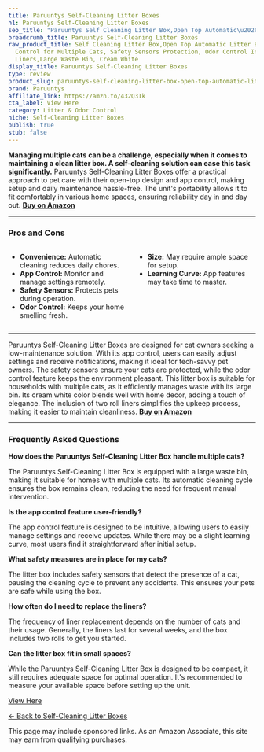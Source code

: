 ```yaml
---
title: Paruuntys Self-Cleaning Litter Boxes
h1: Paruuntys Self-Cleaning Litter Boxes
seo_title: "Paruuntys Self Cleaning Litter Box,Open Top Automatic\u2026"
breadcrumb_title: Paruuntys Self-Cleaning Litter Boxes
raw_product_title: Self Cleaning Litter Box,Open Top Automatic Litter Box with App
  Control for Multiple Cats, Safety Sensors Protection, Odor Control Includes 2 roll
  Liners,Large Waste Bin, Cream White
display_title: Paruuntys Self-Cleaning Litter Boxes
type: review
product_slug: paruuntys-self-cleaning-litter-box-open-top-automatic-litter-box-with-a-4352101b
brand: Paruuntys
affiliate_link: https://amzn.to/432Q3Ik
cta_label: View Here
category: Litter & Odor Control
niche: Self-Cleaning Litter Boxes
publish: true
stub: false
---
```


<div id="intro" class="full-width">
  <p><strong>Managing multiple cats can be a challenge, especially when it comes to maintaining a clean litter box. A self-cleaning solution can ease this task significantly.</strong> Paruuntys Self-Cleaning Litter Boxes offer a practical approach to pet care with their open-top design and app control, making setup and daily maintenance hassle-free. The unit's portability allows it to fit comfortably in various home spaces, ensuring reliability day in and day out. <a href="https://amzn.to/432Q3Ik" rel="nofollow sponsored noopener" target="_blank"><strong>Buy on Amazon</strong></a></p>
</div>

<hr />
<h3 id="pros-cons">Pros and Cons</h3>
<div class="pc-grid" style="display:grid;grid-template-columns:1fr 1fr;gap:16px;">
  <ul>
    <li><strong>Convenience:</strong> Automatic cleaning reduces daily chores.</li>
    <li><strong>App Control:</strong> Monitor and manage settings remotely.</li>
    <li><strong>Safety Sensors:</strong> Protects pets during operation.</li>
    <li><strong>Odor Control:</strong> Keeps your home smelling fresh.</li>
  </ul>
  <ul>
    <li><strong>Size:</strong> May require ample space for setup.</li>
    <li><strong>Learning Curve:</strong> App features may take time to master.</li>
  </ul>
</div>
<hr />

<div class="full-width">
  <p>Paruuntys Self-Cleaning Litter Boxes are designed for cat owners seeking a low-maintenance solution. With its app control, users can easily adjust settings and receive notifications, making it ideal for tech-savvy pet owners. The safety sensors ensure your cats are protected, while the odor control feature keeps the environment pleasant. This litter box is suitable for households with multiple cats, as it efficiently manages waste with its large bin. Its cream white color blends well with home decor, adding a touch of elegance. The inclusion of two roll liners simplifies the upkeep process, making it easier to maintain cleanliness. <a href="https://amzn.to/432Q3Ik" rel="nofollow sponsored noopener" target="_blank"><strong>Buy on Amazon</strong></a></p>
</div>

<hr />
<h3 id="faqs">Frequently Asked Questions</h3>

<p><strong>How does the Paruuntys Self-Cleaning Litter Box handle multiple cats?</strong></p>
<p>The Paruuntys Self-Cleaning Litter Box is equipped with a large waste bin, making it suitable for homes with multiple cats. Its automatic cleaning cycle ensures the box remains clean, reducing the need for frequent manual intervention.</p>

<p><strong>Is the app control feature user-friendly?</strong></p>
<p>The app control feature is designed to be intuitive, allowing users to easily manage settings and receive updates. While there may be a slight learning curve, most users find it straightforward after initial setup.</p>

<p><strong>What safety measures are in place for my cats?</strong></p>
<p>The litter box includes safety sensors that detect the presence of a cat, pausing the cleaning cycle to prevent any accidents. This ensures your pets are safe while using the box.</p>

<p><strong>How often do I need to replace the liners?</strong></p>
<p>The frequency of liner replacement depends on the number of cats and their usage. Generally, the liners last for several weeks, and the box includes two rolls to get you started.</p>

<p><strong>Can the litter box fit in small spaces?</strong></p>
<p>While the Paruuntys Self-Cleaning Litter Box is designed to be compact, it still requires adequate space for optimal operation. It's recommended to measure your available space before setting up the unit.</p>
<p><a class="btn" href="https://amzn.to/432Q3Ik" target="_blank" rel="nofollow sponsored noopener">View Here</a></p>
<p><a href="/roundups/litter-odor-control/self-cleaning-litter-boxes/">← Back to Self-Cleaning Litter Boxes</a></p>
<aside class="disclosure">This page may include sponsored links. As an Amazon Associate, this site may earn from qualifying purchases.</aside>
